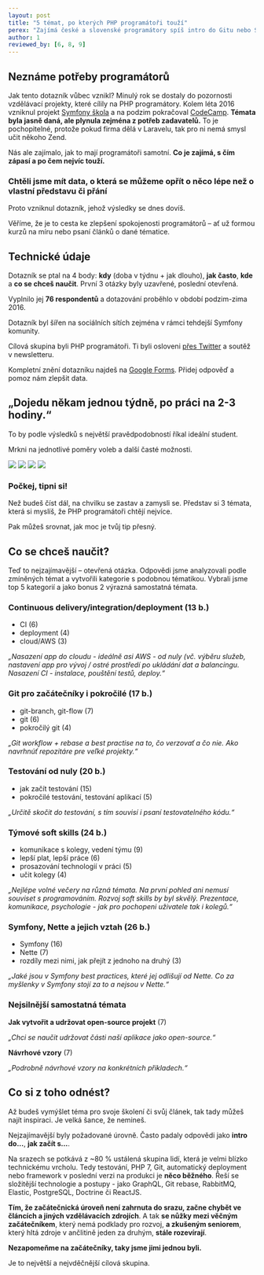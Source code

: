 ```yaml
---
layout: post
title: "5 témat, po kterých PHP programátoři touží"
perex: "Zajímá české a slovenské programátory spíš intro do Gitu nebo Symfony pro pokročilé? Chtějí spíš týdenní výuku nebo víkendovou? Celý den nebo jen pár hodin? Na tyto a další otázky jsme měli jen subjektivní odpovědi. Chěli jsme vědět &ndash; <strong>a tak vznikl dotazník o vzdělávání na míru - na něj nám odpovědlo 76 z vás a dnes se podělíme o jeho výsledky</strong>."
author: 1
reviewed_by: [6, 8, 9]
---
```


## Neznáme potřeby programátorů

Jak tento dotazník vůbec vznikl? Minulý rok se dostaly do pozornosti vzdělávací projekty, které cílily na PHP programátory. Kolem léta 2016 vzniknul projekt [Symfony škola](http://www.symfony-skola.cz/) a na podzim pokračoval [CodeCamp](http://codecamp.cz/). **Témata byla jasně daná, ale plynula zejména z potřeb zadavatelů.** To je pochopitelné, protože pokud firma dělá v Laravelu, tak pro ni nemá smysl učit někoho Zend. 

Nás ale zajímalo, jak to mají programátoři samotní. **Co je zajímá, s čím zápasí a po čem nejvíc touží.**

### Chtěli jsme mít data, o která se můžeme opřít o něco lépe než o vlastní představu či přání

Proto vzniknul dotazník, jehož výsledky se dnes dovíš.

Věříme, že je to cesta ke zlepšení spokojenosti programátorů &ndash; ať už formou kurzů na míru nebo psaní článků o dané tématice.


## Technické údaje

Dotazník se ptal na 4 body: **kdy** (doba v týdnu + jak dlouho), **jak často**, **kde** a **co se chceš naučit**. První 3 otázky byly uzavřené, poslední otevřená.

Vyplnilo jej **76 respondentů** a dotazování proběhlo v období podzim-zima 2016.

Dotazník byl šířen na sociálních sítích zejména v rámci tehdejší Symfony komunity.

Cílová skupina byli PHP programátoři. Ti byli osloveni [přes Twitter](https://twitter.com/Pehapkari/status/789454946965987328) a soutěž v newsletteru.

Kompletní znění dotazníku najdeš na [Google Forms](https://docs.google.com/forms/d/157AWMF_yUjrYuqZ6B81HW-0WD5e8E_lAbwGdjyQqdOE). Přidej odpověď a pomoz nám zlepšit data. 


## „Dojedu někam jednou týdně, po práci na 2-3 hodiny.“

To by podle výsledků s největší pravědpodobností říkal ideální student.   
 
Mrkni na jednotlivé poměry voleb a další časté možnosti.

<img src="/assets/images/posts/2017/education-pool/pie-1-1.png">

<img src="/assets/images/posts/2017/education-pool/pie-1-2.png">

<img src="/assets/images/posts/2017/education-pool/pie-2.png">

<img src="/assets/images/posts/2017/education-pool/pie-3.png">


### Počkej, tipni si!

Než budeš číst dál, na chvilku se zastav a zamysli se. Představ si 3 témata, která si myslíš, že PHP programátoři chtějí nejvíce. 

Pak můžeš srovnat, jak moc je tvůj tip přesný. 


## Co se chceš naučit?

Teď to nejzajímavější &ndash; otevřená otázka. Odpovědi jsme analyzovali podle zmíněných témat a vytvořili kategorie s podobnou tématikou. Vybrali jsme top 5 kategorií a jako bonus 2 výrazná samostatná témata.

### Continuous delivery/integration/deployment (13 b.)
   
- CI (6)
- deployment (4)
- cloud/AWS	(3)

*„Nasazení app do cloudu - ideálně asi AWS - od nuly (vč. výběru služeb, nastavení app pro vývoj / ostré prostředí po ukládání dat a balancingu. Nasazení CI - instalace, pouštění testů, deploy.“*


### Git pro začátečníky i pokročilé (17 b.)
	
- git-branch, git-flow (7)
- git (6)
- pokročilý git	(4)

*„Git workflow + rebase a best practise na to, čo verzovať a čo nie. Ako navrhnúť repozitáre pre veľké projekty.“*


### Testování od nuly (20 b.)
	
- jak začít testování (15)
- pokročilé testování, testování aplikací (5)

*„Určitě skočit do testování, s tím souvisí i psaní testovatelného kódu.“*


### Týmové soft skills (24 b.)
	
- komunikace s kolegy, vedení týmu (9)
- lepší plat, lepší práce (6)
- prosazování technologií v práci (5)
- učit kolegy (4)

*„Nejlépe volné večery na různá témata. Na první pohled ani nemusí souviset s programováním. Rozvoj soft skills by byl skvělý. Prezentace, komunikace, psychologie - jak pro pochopeni uživatele tak i kolegů.“*

### Symfony, Nette a jejich vztah (26 b.) 

- Symfony (16)
- Nette	(7)
- rozdíly mezi nimi, jak přejít z jednoho na druhý (3)

*„Jaké jsou v Symfony best practices, které jej odlišují od Nette. Co za myšlenky v Symfony stojí za to a nejsou v Nette.“* 


### Nejsilnější samostatná témata

**Jak vytvořit a udržovat open-source projekt** (7)

*„Chci se naučit udržovat části naší aplikace jako open-source.“*

**Návrhové vzory** (7)

*„Podrobně návrhové vzory na konkrétních přikladech.“*


## Co si z toho odnést?

Až budeš vymýšlet téma pro svoje školení či svůj článek, tak tady můžeš najít inspiraci. Je velká šance, že nemineš.  

Nejzajímavější byly požadované úrovně. Často padaly odpovědi jako **intro do...**, **jak začít s...**.

Na srazech se potkává z ~80 % ustálená skupina lidí, která je velmi blízko technickému vrcholu. Tedy testování, PHP 7, Git, automatický deployment nebo framework v poslední verzi na produkci je **něco běžného**. Řeší se složitější technologie a postupy - jako GraphQL, Git rebase, RabbitMQ, Elastic, PostgreSQL, Doctrine či ReactJS.

 **Tím, že začátečnická úroveň není zahrnuta do srazu, začne chybět ve článcích a jiných vzdělávacích zdrojích**. A tak  **se nůžky mezi věčným začátečníkem**, který nemá podklady pro rozvoj, **a zkušeným seniorem**, který hltá zdroje v ančlitině jeden za druhým, **stále rozevírají**.
  
**Nezapomeňme na začátečníky, taky jsme jimi jednou byli.**

Je to největší a nejvděčnější cílová skupina.
